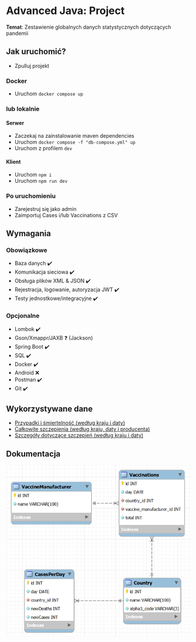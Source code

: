 # Advanced Java: Project

**Temat**: Zestawienie globalnych danych statystycznych dotyczących pandemii

## Jak uruchomić?

-   Zpulluj projekt

### Docker

-   Uruchom `docker compose up`

### lub lokalnie

#### Serwer

-   Zaczekaj na zainstalowanie maven dependencies
-   Uruchom `docker compose -f "db-compose.yml" up`
-   Uruchom z profilem `dev`

#### Klient

-   Uruchom `npm i`
-   Uruchom `npm run dev`

### Po uruchomieniu

-   Zarejestruj się jako admin
-   Zaimportuj Cases i/lub Vaccinations z CSV

## Wymagania

### Obowiązkowe

-   Baza danych ✔️
-   Komunikacja sieciowa ✔️
-   Obsługa plików XML & JSON ✔️
-   Rejestracja, logowanie, autoryzacja JWT ✔️
-   Testy jednostkowe/integracyjne ✔️

### Opcjonalne

-   Lombok ✔️
-   Gson/Xmappr/JAXB ❓ (Jackson)
-   Spring Boot ✔️
-   SQL ✔️
-   Docker ✔️
-   Android ❌
-   Postman ✔️
-   Git ✔️

## Wykorzystywane dane

-   [Przypadki i śmiertelność (według kraju i daty)](https://github.com/owid/covid-19-data/blob/master/public/data/cases_deaths/full_data.csv)
-   [Całkowite szczepienia (według kraju, daty i producenta)](https://github.com/owid/covid-19-data/blob/master/public/data/vaccinations/vaccinations-by-manufacturer.csv)
-   [Szczegóły dotyczące szczepień (według kraju i daty)](https://github.com/owid/covid-19-data/blob/master/public/data/vaccinations/vaccinations.csv)

## Dokumentacja

![Diagram](./diagram.png)
